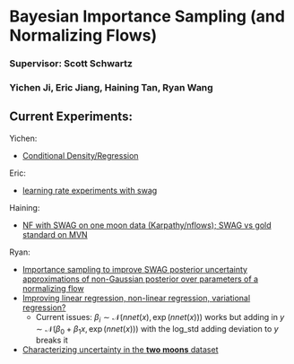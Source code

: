 # Bayesian Importance Sampling (and Normalizing Flows)
### Supervisor: Scott Schwartz
### Yichen Ji, Eric Jiang, Haining Tan, Ryan Wang

## Current Experiments:
Yichen:
* [Conditional Density/Regression](https://colab.research.google.com/drive/1kTNrOWnhcYIy0qs6T-5MWSlA-yixdkj-?usp=sharing)

Eric:
* [learning rate experiments with swag](https://colab.research.google.com/drive/1EZHaQNj9VjZnLi4-VxExUQHNilZ6CmFN?usp=sharing)

Haining:
* [NF with SWAG on one moon data (Karpathy/nflows); SWAG vs gold standard on MVN](https://colab.research.google.com/drive/113Y0p8Y4Nwyi5UVL5xTdrQOt2mLMJjAm?usp=sharing)

Ryan:
* [Importance sampling to improve SWAG posterior uncertainty approximations of non-Gaussian posterior over parameters of a normalizing flow](https://colab.research.google.com/drive/1m_b9czxfToTuBxcc8JsSxotZ_s9w4rml?usp=sharing)
* [Improving linear regression, non-linear regression, variational regression?](https://colab.research.google.com/drive/18U8OZJdMc7zMy6tP5hdoT5VybyBHx2M5?usp=sharing)
  * Current issues: $\beta_i \sim \mathcal{N}(nnet(x), \exp (nnet(x)))$ works but adding in $y \sim \mathcal{N}(\beta_0 + \beta_1 x, \exp (nnet(x)))$ with the log_std adding deviation to $y$ breaks it
* [Characterizing uncertainty in the **two moons** dataset](https://colab.research.google.com/drive/1k9X0KVGJaTgPIKZfElhXZhO7Rv89Vssb?usp=sharing)
